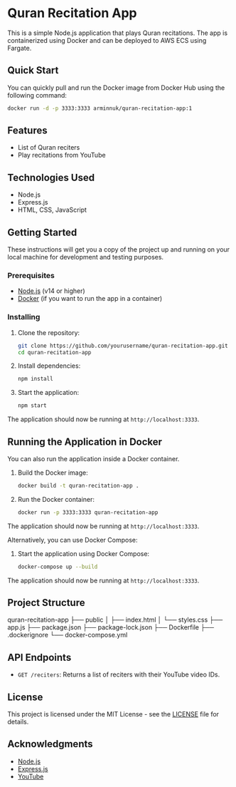 # Quran Recitation App

This is a simple Node.js application that plays Quran recitations. The app is containerized using Docker and can be deployed to AWS ECS using Fargate.

## Quick Start

You can quickly pull and run the Docker image from Docker Hub using the following command:

```sh
docker run -d -p 3333:3333 arminnuk/quran-recitation-app:1
```

## Features

- List of Quran reciters
- Play recitations from YouTube

## Technologies Used

- Node.js
- Express.js
- HTML, CSS, JavaScript

## Getting Started

These instructions will get you a copy of the project up and running on your local machine for development and testing purposes.

### Prerequisites

- [Node.js](https://nodejs.org/) (v14 or higher)
- [Docker](https://www.docker.com/get-started) (if you want to run the app in a container)

### Installing

1. Clone the repository:

   ```bash
   git clone https://github.com/yourusername/quran-recitation-app.git
   cd quran-recitation-app
   ```

2. Install dependencies:

   ```bash
   npm install
   ```

3. Start the application:

   ```bash
   npm start
   ```

The application should now be running at `http://localhost:3333`.

## Running the Application in Docker

You can also run the application inside a Docker container.

1. Build the Docker image:

   ```bash
   docker build -t quran-recitation-app .
   ```

2. Run the Docker container:

   ```bash
   docker run -p 3333:3333 quran-recitation-app
   ```

The application should now be running at `http://localhost:3333`.

Alternatively, you can use Docker Compose:

1. Start the application using Docker Compose:

   ```bash
   docker-compose up --build
   ```

The application should now be running at `http://localhost:3333`.

## Project Structure

quran-recitation-app
├── public
│ ├── index.html
│ └── styles.css
├── app.js
├── package.json
├── package-lock.json
├── Dockerfile
├── .dockerignore
└── docker-compose.yml

## API Endpoints

- `GET /reciters`: Returns a list of reciters with their YouTube video IDs.

## License

This project is licensed under the MIT License - see the [LICENSE](LICENSE) file for details.

## Acknowledgments

- [Node.js](https://nodejs.org/)
- [Express.js](https://expressjs.com/)
- [YouTube](https://www.youtube.com/)
